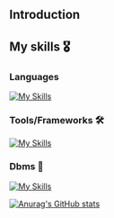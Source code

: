 ## Introduction

## My skills 🎖️

### Languages 

[![My Skills](https://skillicons.dev/icons?i=go,php,java,python,c&theme=dark)](https://skillicons.dev)

### Tools/Frameworks 🛠️

[![My Skills](https://skillicons.dev/icons?i=django,laravel,spring&theme=dark)](https://skillicons.dev)

### Dbms 📄 

[![My Skills](https://skillicons.dev/icons?i=mysql,postgres&theme=dark)](https://skillicons.dev)


[![Anurag's GitHub stats](https://github-readme-stats.vercel.app/api?username=NeichS)](https://github.com/anuraghazra/github-readme-stats)

<!--
**NeichS/NeichS** is a ✨ _special_ ✨ repository because its `README.md` (this file) appears on your GitHub profile.

Here are some ideas to get you started:

- 🔭 I’m currently working on ...
- 🌱 I’m currently learning ...
- 👯 I’m looking to collaborate on ...
- 🤔 I’m looking for help with ...
- 💬 Ask me about ...
- 📫 How to reach me: ...
- 😄 Pronouns: ...
- ⚡ Fun fact: ...
-->
